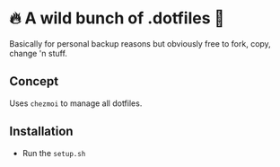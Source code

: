 # 🔥 A wild bunch of .dotfiles 🦌

Basically for personal backup reasons but obviously free to fork, copy, change 'n stuff.

## Concept

Uses `chezmoi` to manage all dotfiles.

## Installation

- Run the `setup.sh`
